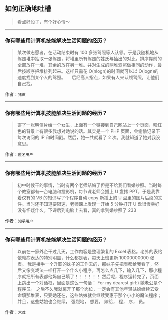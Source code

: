 ## 如何正确地吐槽

> 看点好段子，有个好心情～


 
---

### 你有哪些用计算机技能解决生活问题的经历？

> 某次做志愿者，在活动结束时有 100 多张驾照等人认领。于是我随机地从驾照堆中抽取一张驾照，将堆里所有驾照的姓氏与抽出的对比。排序靠前的全部放在一堆，其余的放在另一堆。并对生成的两堆驾照做相同的动作，最后按顺序把堆排列起来。这样只需花 O(nlogn)的时间就可以以 O(logn)的速度找到某个人的驾照。
>  
>  
> 后经高人指点，如果有人来认领驾照，让他们自己找。


作者：`猪皮`

---

### 你有哪些用计算机技能解决生活问题的经历？

> 寄了一张明信片给一个女生，上面有一个链接到自己网站上一个页面，粉红色的背景上有很多我想对她说的话。其实是一个 PHP 页面，会偷偷记录下每次访问的 IP 和时间戳。然后，她一共就看了 2 次。我就知道了她对我没意思。


作者：`匿名用户`

---

### 你有哪些用计算机技能解决生活问题的经历？

> 初中时候干的事情，当时有两个老师结婚了但是不给我们看婚纱照。当时每个教室都有一台电脑和投影机，每节课老师会插上 U 盘拷 PPT，于是我靠着仅有的 VB 的知识写了个程序自动 copy 新插上的 U 盘里的图片后缀的文件。当时还不知道要限速，老师课上发现一开始 5 分钟打开 U 盘很慢幸好没有怀疑什么。下课后到电脑上去看，真的拿到婚纱照了 233


作者：`知乎用户`

---

### 你有哪些用计算机技能解决生活问题的经历？

> 以前在一家外企干过几天，工作内容是整理繁复的 Excel 表格。老外的表格依赖症表达的特别明显，什么都是表，每天上班更新 10000000000 张表。
> 我是接手一个升职的妹子的工作去的，那妹子先把表都给我看了，然后又像变戏法一样打开一个什么小程序，再怎么点几下，输入几下，那小程序就把所有表都他妈自己填了！！！！！！
> 然后呢，程序运转完了，页面上跳出一个对话框，里面是这么一句话：
> For my dearest girl:)
> 她老公是个程序员。
> 之后不久我就离开了那个岗位，一定会有其他年轻姑娘继续去受命填那堆表，只要她还在，这些姑娘就会继续受惠于那个小小的魔法程序；并且，这些姑娘也会继续，
> 强烈地，
> 想要，
> 嫁给，
> 程，
> 序，
> 员。


作者：`木难`